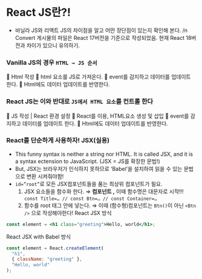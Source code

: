 # React JS란?!

- 바닐라 JS와 리액트 JS의 차이점을 알고 어떤 장단점이 있는지 확인해 본다. /n Convert 게시물의 파일은 React 17버전을 기준으로 작성되었음. 현재 React 18버전과 차이가 있으니 유의하기.

### Vanilla JS의 경우 `HTML → JS 순서`

📍 Html 작성
📍 html 요소를 JS로 가져온다.
📍 event를 감지하고 데이터를 업데이트 한다.
📍 Html에도 데이터 업데이트를 반영한다.

### React JS는 이와 반대로 `JS에서 HTML 요소`를 컨트롤 한다

📍 JS 작성 | React 환경 설정
📍 React를 이용, HTML요소 생성 및 삽입
📍 event를 감지하고 데이터를 업데이트 한다.
📍 Html에도 데이터 업데이트를 반영한다.

### React를 단순하게 사용하자! JSX(실용)

- This funny syntax is neither a string nor HTML.
  It is called JSX, and it is a syntax ectension to JavaScript. (JSX = JS를 확장한 문법!)
- But, JSX는 브라우저가 인식하지 못하므로 ‘Babel’을 설치하여 읽을 수 있는 문법으로 변환 시켜줘야함!
- `id=”root”`로 모든 JSX컴포넌트들을 품는 최상위 컴포넌트가 필요.
  1. JSX 요소들을 함수화 한다. ⇒ **컴포넌트 ,** 이때 함수명은 대문자로 시작!!! `const Title=… // const Btn=… // const Container=…`
  2. 함수를 root 태그 안에 넣는다. ⇒ 이때 (함수형)컴포넌트는 `Btn()`이 아닌 `<Btn />` 으로 작성해야한다!
     React JSX 방식

```jsx
const element = <h1 class="greeting">Hello, world</h1>;
```

React JSX with Babel 방식

```jsx
const element = React.createElement(
  "h1",
  { className: "greeting" },
  "Hello, world"
);
```
